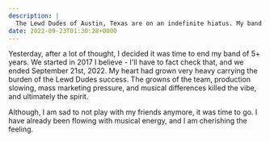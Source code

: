 ```yaml
---
description: |
  The Lewd Dudes of Austin, Texas are on an indefinite hiatus. My band broke up and I am still processing it.
date: 2022-09-23T01:30:28+0000
---
```


Yesterday, after a lot of thought, I decided it was time to end my band of 5+ years. We started in 2017 I believe - I'll have to fact check that, and we ended September 21st, 2022. My heart had grown very heavy carrying the burden of the Lewd Dudes success. The growns of the team, production slowing, mass marketing pressure, and musical differences killed the vibe, and ultimately the spirit.

Although, I am sad to not play with my friends anymore, it was time to go. I have already been flowing with musical energy, and I am cherishing the feeling.